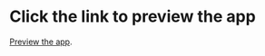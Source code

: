 # Click the link to preview the app

[Preview the app]((https://ll11ll11ll11.github.io/limengli-takehome/)).
